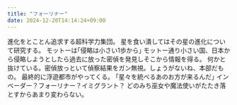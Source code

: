 ```yaml
---
title: "フォーリナー"
date: 2024-12-20T14:14:24+09:00
---
```

進化をとことん追求する超科学力集団。
星を食い潰してはその星の進化について研究する。
モットーは｢侵略は小さい1歩から｣
モットー通り小さい国、日本から侵略しようとしたら過去に放った密偵を発見しそこから情報を得る。
何かと抜けている。密偵放っといて偵察結果をガン無視。しょうがないね、本部だもの。
最終的に浮遊都市がやってくる。
｢星々を統べるあのお方が来るんだ｣
インベーダー？フォーリナー？イミグラント？
どのみち巫女や魔法使いがたたき落とすからあまり変わらない。
